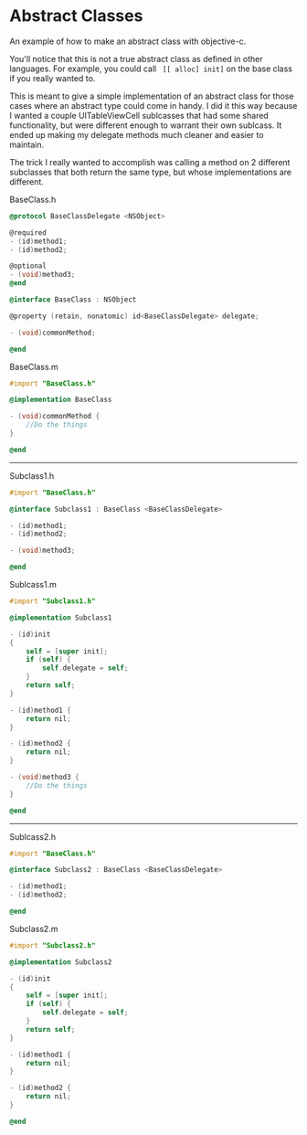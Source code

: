 Abstract Classes
====
An example of how to make an abstract class with objective-c.

You'll notice that this is not a true abstract class as defined in other languages. For example, you could call ``` [[ alloc] init]``` on the base class if you really wanted to.

This is meant to give a simple implementation of an abstract class for those cases where an abstract type could come in handy. I did it this way because I wanted a couple UITableViewCell sublcasses that had some shared functionality, but were different enough to warrant their own sublcass. It ended up making my delegate methods much cleaner and easier to maintain.

The trick I really wanted to accomplish was calling a method on 2 different subclasses that both return the same type, but whose implementations are different.


BaseClass.h

```objective-c
@protocol BaseClassDelegate <NSObject>

@required
- (id)method1;
- (id)method2;

@optional
- (void)method3;
@end

@interface BaseClass : NSObject

@property (retain, nonatomic) id<BaseClassDelegate> delegate;

- (void)commonMethod;

@end
```

BaseClass.m

```objective-c
#import "BaseClass.h"

@implementation BaseClass

- (void)commonMethod {
    //Do the things
}

@end
```

------------



Subclass1.h

```objective-c
#import "BaseClass.h"

@interface Subclass1 : BaseClass <BaseClassDelegate>

- (id)method1;
- (id)method2;

- (void)method3;

@end
```


Sublcass1.m

```objective-c
#import "Subclass1.h"

@implementation Subclass1

- (id)init
{
    self = [super init];
    if (self) {
        self.delegate = self;
    }
    return self;
}

- (id)method1 {
    return nil;
}

- (id)method2 {
    return nil;
}

- (void)method3 {
    //Do the things
}

@end
```

-----------




Sublcass2.h

```objective-c
#import "BaseClass.h"

@interface Subclass2 : BaseClass <BaseClassDelegate>

- (id)method1;
- (id)method2;

@end
```


Subclass2.m

```objective-c
#import "Subclass2.h"

@implementation Subclass2

- (id)init
{
    self = [super init];
    if (self) {
        self.delegate = self;
    }
    return self;
}

- (id)method1 {
    return nil;
}

- (id)method2 {
    return nil;
}

@end
```

